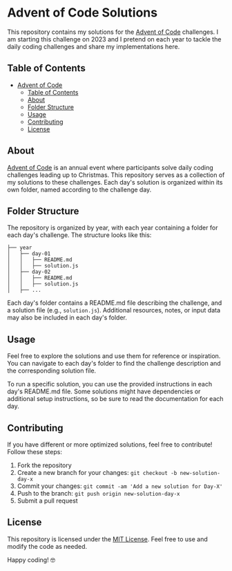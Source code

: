 # Advent of Code Solutions

This repository contains my solutions for the [Advent of Code](https://adventofcode.com/) challenges.
I am starting this challenge on 2023 and I pretend on each year to tackle the daily coding challenges and share my implementations here.

## Table of Contents

- [Advent of Code](#advent-of-code)
  - [Table of Contents](#table-of-contents)
  - [About](#about)
  - [Folder Structure](#folder-structure)
  - [Usage](#usage)
  - [Contributing](#contributing)
  - [License](#license)

## About

[Advent of Code](https://adventofcode.com/) is an annual event where participants solve daily coding challenges leading up to Christmas. This repository serves as a collection of my solutions to these challenges. Each day's solution is organized within its own folder, named according to the challenge day.

## Folder Structure

The repository is organized by year, with each year containing a folder for each day's challenge. The structure looks like this:

```
├── year
│   ├── day-01
│   │   ├── README.md
│   │   ├── solution.js
│   ├── day-02
│   │   ├── README.md
│   │   ├── solution.js
│   ├── ...
```

Each day's folder contains a README.md file describing the challenge, and a solution file (e.g., `solution.js`).
Additional resources, notes, or input data may also be included in each day's folder.

## Usage

Feel free to explore the solutions and use them for reference or inspiration.
You can navigate to each day's folder to find the challenge description and the corresponding solution file.

To run a specific solution, you can use the provided instructions in each day's README.md file.
Some solutions might have dependencies or additional setup instructions, so be sure to read the documentation for each day.

## Contributing

If you have different or more optimized solutions, feel free to contribute! Follow these steps:

1. Fork the repository
2. Create a new branch for your changes: `git checkout -b new-solution-day-x`
3. Commit your changes: `git commit -am 'Add a new solution for Day-X'`
4. Push to the branch: `git push origin new-solution-day-x`
5. Submit a pull request

## License

This repository is licensed under the [MIT License](LICENSE). Feel free to use and modify the code as needed.

Happy coding! 🤓

```

```

